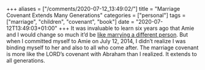+++
aliases = ["/comments/2020-07-12_13:49:02/"]
title = "Marriage Covenant Extends Many Generations"
categories = ["personal"]
tags = ["marriage", "children", "covenant", "book"]
date = "2020-07-12T13:49:03+01:00"
+++
It was invaluable to learn six years ago that Amie and I would change so much it’d be [like marrying a different person](https://timothykeller.com/books/the-meaning-of-marriage). But when I committed myself to Amie on July 12, 2014, I didn’t realize I was binding myself to her and also to all who come after. The marriage covenant is more like the LORD’s covenant with Abraham than I realized. It extends to all generations.
